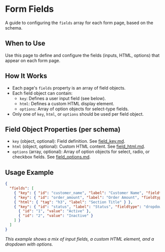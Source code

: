 # Form Fields

A guide to configuring the `fields` array for each form page, based on the schema.

## When to Use
Use this page to define and configure the fields (inputs, HTML, options) that appear on each form page.

## How It Works
- Each page's `fields` property is an array of field objects.
- Each field object can contain:
  - `key`: Defines a user input field (see below).
  - `html`: Defines a custom HTML display element.
  - `options`: Array of option objects for select-type fields.
- Only one of `key`, `html`, or `options` should be used per field object.

## Field Object Properties (per schema)
- `key` (object, optional): Field definition. See [field_key.md](field_key.md).
- `html` (object, optional): Custom HTML content. See [field_html.md](field_html.md).
- `options` (array, optional): Array of option objects for select, radio, or checkbox fields. See [field_options.md](field_options.md).

## Usage Example
```json
{
  "fields": [
    { "key": { "id": "customer_name", "label": "Customer Name", "fieldtype": "text" } },
    { "key": { "id": "order_amount", "label": "Order Amount", "fieldtype": "number" } },
    { "html": { "tag": "h3", "label": "Section Title" } },
    { "key": { "id": "status", "label": "Status", "fieldtype": "dropdown" }, "options": [
      { "id": "1", "value": "Active" },
      { "id": "2", "value": "Inactive" }
    ] }
  ]
}
```
*This example shows a mix of input fields, a custom HTML element, and a dropdown with options.*
